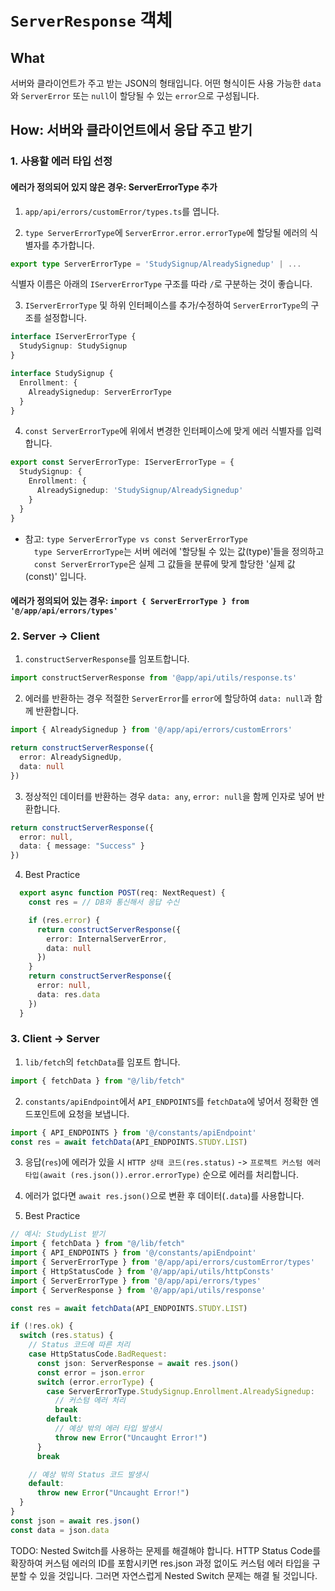 # `ServerResponse` 객체

## What

서버와 클라이언트가 주고 받는 JSON의 형태입니다.
어떤 형식이든 사용 가능한 `data`와
`ServerError` 또는 `null`이 할당될 수 있는 `error`으로 구성됩니다.

## How: 서버와 클라이언트에서 응답 주고 받기

### 1. 사용할 에러 타입 선정

#### 에러가 정의되어 있지 않은 경우: ServerErrorType 추가

1. `app/api/errors/customError/types.ts`를 엽니다.

2. `type ServerErrorType`에 `ServerError.error.errorType`에 할당될 에러의 식별자를 추가합니다.

```Typescript
export type ServerErrorType = 'StudySignup/AlreadySignedup' | ...
```

식별자 이름은 아래의 `IServerErrorType` 구조를 따라 `/`로 구분하는 것이 좋습니다.

3. `IServerErrorType` 및 하위 인터페이스를 추가/수정하여 `ServerErrorType`의 구조를 설정합니다.

```Typescript
interface IServerErrorType {
  StudySignup: StudySignup
}

interface StudySignup {
  Enrollment: {
    AlreadySignedup: ServerErrorType
  }
}
```

4. `const ServerErrorType`에 위에서 변경한 인터페이스에 맞게 에러 식별자를 입력합니다.

```Typescript
export const ServerErrorType: IServerErrorType = {
  StudySignup: {
    Enrollment: {
      AlreadySignedup: 'StudySignup/AlreadySignedup'
    }
  }
}
```

- 참고: `type ServerErrorType vs const ServerErrorType`  
  &emsp;`type ServerErrorType`는 서버 에러에 '할당될 수 있는 값(type)'들을 정의하고  
  &emsp;`const ServerErrorType`은 실제 그 값들을 분류에 맞게 할당한 '실제 값(const)' 입니다.

#### 에러가 정의되어 있는 경우: `import { ServerErrorType } from '@/app/api/errors/types'`

### 2. Server -> Client

1. `constructServerResponse`를 임포트합니다.

```Typescript
import constructServerResponse from '@app/api/utils/response.ts'
```

2. 에러를 반환하는 경우
   적절한 `ServerError`를 `error`에 할당하여 `data: null`과 함께 반환합니다.

```Typescript
import { AlreadySignedup } from '@/app/api/errors/customErrors'

return constructServerResponse({
  error: AlreadySignedUp,
  data: null
})
```

3. 정상적인 데이터를 반환하는 경우
   `data: any`, `error: null`을 함께 인자로 넣어 반환합니다.

```Typescript
return constructServerResponse({
  error: null,
  data: { message: "Success" }
})
```

4. Best Practice

```Typescript
  export async function POST(req: NextRequest) {
    const res = // DB와 통신해서 응답 수신

    if (res.error) {
      return constructServerResponse({
        error: InternalServerError,
        data: null
      })
    }
    return constructServerResponse({
      error: null,
      data: res.data
    })
  }
```

### 3. Client -> Server

1. `lib/fetch`의 `fetchData`를 임포트 합니다.

```Typescript
import { fetchData } from "@/lib/fetch"
```

2. `constants/apiEndpoint`에서 `API_ENDPOINTS`를 `fetchData`에 넣어서 정확한 엔드포인트에 요청을 보냅니다.

```Typescript
import { API_ENDPOINTS } from '@/constants/apiEndpoint'
const res = await fetchData(API_ENDPOINTS.STUDY.LIST)
```

3. 응답(`res`)에 에러가 있을 시 `HTTP 상태 코드(res.status)` -> `프로젝트 커스텀 에러 타입(await (res.json()).error.errorType)` 순으로 에러를 처리합니다.

4. 에러가 없다면 `await res.json()`으로 변환 후 데이터(`.data`)를 사용합니다.

5. Best Practice

```Typescript
// 예시: StudyList 받기
import { fetchData } from "@/lib/fetch"
import { API_ENDPOINTS } from '@/constants/apiEndpoint'
import { ServerErrorType } from '@/app/api/errors/customError/types'
import { HttpStatusCode } from '@/app/api/utils/httpConsts'
import { ServerErrorType } from '@/app/api/errors/types'
import { ServerResponse } from '@/app/api/utils/response'

const res = await fetchData(API_ENDPOINTS.STUDY.LIST)

if (!res.ok) {
  switch (res.status) {
    // Status 코드에 따른 처리
    case HttpStatusCode.BadRequest:
      const json: ServerResponse = await res.json()
      const error = json.error
      switch (error.errorType) {
        case ServerErrorType.StudySignup.Enrollment.AlreadySignedup:
          // 커스텀 에러 처리
          break
        default:
          // 예상 밖의 에러 타입 발생시
          throw new Error("Uncaught Error!")
      }
      break

    // 예상 밖의 Status 코드 발생시
    default:
      throw new Error("Uncaught Error!")
  }
}
const json = await res.json()
const data = json.data
```

TODO: Nested Switch를 사용하는 문제를 해결해야 합니다. HTTP Status Code를 확장하여 커스텀 에러의 ID를 포함시키면 res.json 과정 없이도 커스텀 에러 타입을 구분할 수 있을 것입니다. 그러면 자연스럽게 Nested Switch 문제는 해결 될 것입니다.
